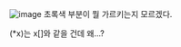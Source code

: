 ![image](https://github.com/sseinn/myTIL/assets/143159192/e34adf2f-1446-4957-bd83-2f0de45d8a93)
초록색 부분이 뭘 가르키는지 모르겠다.

(*x)는 x[]와 같을 건데 왜...?

